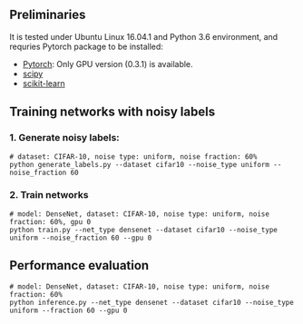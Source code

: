 ## Preliminaries
It is tested under Ubuntu Linux 16.04.1 and Python 3.6 environment, and requries Pytorch package to be installed:

* [Pytorch](http://pytorch.org/): Only GPU version (0.3.1) is available.
* [scipy](https://github.com/scipy/scipy)
* [scikit-learn](http://scikit-learn.org/stable/)

## Training networks with noisy labels

### 1. Generate noisy labels:
```
# dataset: CIFAR-10, noise type: uniform, noise fraction: 60%
python generate_labels.py --dataset cifar10 --noise_type uniform --noise_fraction 60
```

### 2. Train networks
```
# model: DenseNet, dataset: CIFAR-10, noise type: uniform, noise fraction: 60%, gpu 0
python train.py --net_type densenet --dataset cifar10 --noise_type uniform --noise_fraction 60 --gpu 0
```

## Performance evaluation
```
# model: DenseNet, dataset: CIFAR-10, noise type: uniform, noise fraction: 60%
python inference.py --net_type densenet --dataset cifar10 --noise_type uniform --fraction 60 --gpu 0
```

